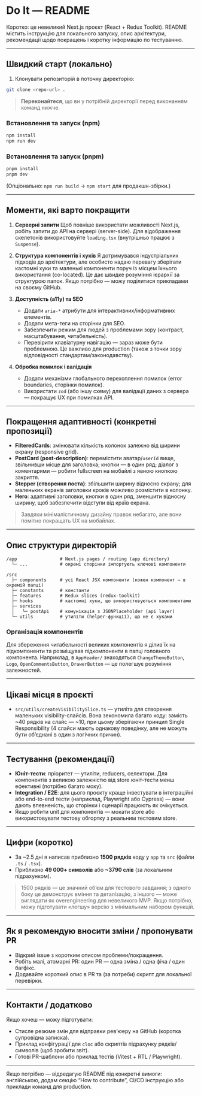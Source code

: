 # Do It — README

Коротко: це невеликий Next.js проєкт (React + Redux Toolkit). README містить інструкцію для локального запуску, опис архітектури, рекомендації щодо покращень і коротку інформацію по тестуванню.

---

## Швидкий старт (локально)

1. Клонувати репозиторій в поточну директорію:

```bash
git clone <repo-url> .
```

> **Переконайтеся**, що ви у потрібній директорії перед виконанням команд нижче.

### Встановлення та запуск (npm)

```bash
npm install
npm run dev
```

### Встановлення та запуск (pnpm)

```bash
pnpm install
pnpm dev
```

(Опціонально: `npm run build` → `npm start` для продакшн-збірки.)

---

## Моменти, які варто покращити

1. **Серверні запити**
   Щоб повніше використати можливості Next.js, робіть запити до API на сервері (server-side). Для відображення скелетонів використовуйте `loading.tsx` (внутрішньо працює з `Suspense`).

2. **Структура компонентів і хуків**
   Я дотримувався індустріальних підходів до архітектури, але особисто надаю перевагу зберігати кастомні хуки та маленькі компоненти поруч із місцем їхнього використання (co-located). Це дає швидке розуміння ієрархії за структурою папок. Якщо потрібно — можу поділитися прикладами на своєму GitHub.

3. **Доступність (a11y) та SEO**
      - Додати `aria-*` атрибути для інтерактивних/інформативних елементів.
      - Додати мета-теги на сторінки для SEO.
      - Забезпечити режим для людей з проблемами зору (контраст, масштабування, читабельність).
      - Перевірити клавіатурну навігацію — зараз може бути проблемною. Це важливо для production (також з точки зору відповідності стандартам/законодавству).

4. **Обробка помилок і валідація**
      - Додати механізми глобального перехоплення помилок (error boundaries, сторінки помилок).
      - Використати `zod` (або іншу схему) для валідації даних з сервера — покращує UX при помилках API.

---

## Покращення адаптивності (конкретні пропозиції)

- **FilteredCards**: змінювати кількість колонок залежно від ширини екрану (responsive grid).
- **PostCard (post-description)**: перемістити аватар/`userId` вище, звільнивши місце для заголовка; кнопки — в один ряд; діалог з коментарями — робити fullscreen на мобайлі з явною кнопкою закриття.
- **Stepper (створення поста)**: збільшити ширину відносно екрану; для маленьких екранів заголовки кроків можливо розмістити в колонку.
- **Hero**: адаптивні заголовки, кнопки в один ряд, зменшити відносну ширину, щоб забезпечити відступи від країв екрана.

> Завдяки мінімалістичному дизайну правок небагато, але вони помітно покращать UX на мобайлах.

---

## Опис структури директорій

```
/app                # Next.js pages / routing (app directory)
  └─ ...            # окремі сторінки імпортують ключові компоненти

/src
  ├─ components     # усі React JSX компоненти (кожен компонент — в окремій папці)
  ├─ constants      # константи
  ├─ features       # Redux slices (redux-toolkit)
  ├─ hooks          # кастомні хуки, що використовуються компонентами
  ├─ services
  │   └─ postApi    # комунікація з JSONPlaceholder (api layer)
  └─ utils          # утиліти (helper-функції), що не є хуками
```

### Організація компонентів

Для збереження читабельності великих компонентів я ділив їх на підкомпоненти та розміщував підкомпоненти в папці головного компонента. Наприклад, в `AppHeader/` знаходяться `ChangeThemeButton`, `Logo`, `OpenCommentsButton`, `DrawerButton` — це полегшує розуміння залежностей.

---

## Цікаві місця в проєкті

- `src/utils/createVisibilitySlice.ts` — утиліта для створення маленьких visibility-слайсів. Вона зекономила багато коду: замість \~40 рядків на слайс — \~10, при цьому зберігаючи принцип Single Responsibility (4 слайси мають однакову поведінку, але не можуть бути об’єднані в один з логічних причин).

---

## Тестування (рекомендації)

- **Юніт-тести**: пріоритет — утиліти, reducers, селектори. Для компонентів з великою залежністю від store юніт-тести менш ефективні (потрібно багато моку).
- **Integration / E2E**: для цього проєкту краще інвестувати в інтеграційні або end-to-end тести (наприклад, Playwright або Cypress) — вони дають впевненість, що сторінки і сценарії працюють як очікується.
- Якщо робити unit для компонентів — мокати store або використовувати тестову обгортку з реальним тестовим store.

---

## Цифри (коротко)

- За \~2.5 дні я написав приблизно **1500 рядків** коду у `app` та `src` (файли `.ts` / `.tsx`).
- Приблизно **49 000+ символів** або **\~3790 слів** (за локальним підрахунком).

> 1500 рядків — це значний об’єм для тестового завдання; з одного боку це демонструє вміння та деталізацію, з іншого — може виглядати як overengineering для невеликого MVP. Якщо потрібно, можу підготувати «легшу» версію з мінімальним набором функцій.

---

## Як я рекомендую вносити зміни / пропонувати PR

- Відкрий issue з коротким описом проблеми/покращення.
- Робіть малі, атомарні PR: один PR — одна зміна / одна фіча / один багфікс.
- Додавайте короткий опис в PR та (за потреби) скрипт для локальної перевірки.

---

## Контакти / додатково

Якщо хочеш — можу підготувати:

- Стисле резюме змін для відправки рев’юеру на GitHub (коротка супровідна записка).
- Приклад конфігурації для `cloc` або скриптів підрахунку рядків/символів (щоб зробити звіт).
- Готові PR-шаблони або приклад тестів (Vitest + RTL / Playwright).

---

Якщо потрібно — відредагую README під конкретні вимоги: англійською, додам секцію “How to contribute”, CI/CD інструкцію або приклади команд для production.
